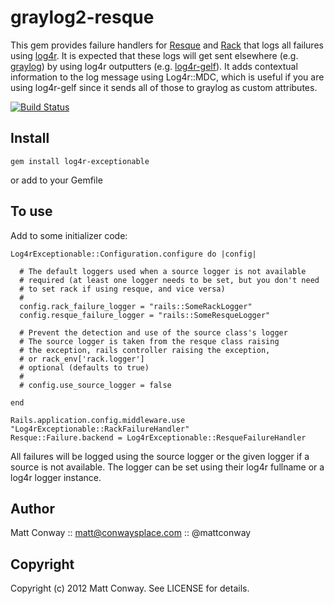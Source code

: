 graylog2-resque
===============

This gem provides failure handlers for [Resque][0] and [Rack][1] that logs all failures using [log4r][2].  It is expected that these logs will get sent elsewhere (e.g. [graylog][3]) by using log4r outputters (e.g. [log4r-gelf][4]).  It adds contextual information to the log message using Log4r::MDC, which is useful if you are using log4r-gelf since it sends all of those to graylog as custom attributes. 

[![Build Status](https://secure.travis-ci.org/wr0ngway/log4r-exceptionable.png)](http://travis-ci.org/wr0ngway/log4r-exceptionable)

Install
-------

    gem install log4r-exceptionable
or add to your Gemfile 

To use
------

Add to some initializer code:

    Log4rExceptionable::Configuration.configure do |config|
      
      # The default loggers used when a source logger is not available
      # required (at least one logger needs to be set, but you don't need
      # to set rack if using resque, and vice versa)
      #
      config.rack_failure_logger = "rails::SomeRackLogger"
      config.resque_failure_logger = "rails::SomeResqueLogger"

      # Prevent the detection and use of the source class's logger
      # The source logger is taken from the resque class raising
      # the exception, rails controller raising the exception,
      # or rack_env['rack.logger']
      # optional (defaults to true)
      #
      # config.use_source_logger = false
      
    end
  
    Rails.application.config.middleware.use "Log4rExceptionable::RackFailureHandler"
    Resque::Failure.backend = Log4rExceptionable::ResqueFailureHandler

All failures will be logged using the source logger or the given logger if a source is not available. The logger can be set using their log4r fullname or a log4r logger instance.

Author
------

Matt Conway :: matt@conwaysplace.com :: @mattconway

Copyright
---------

Copyright (c) 2012 Matt Conway. See LICENSE for details.

[0]: http://github.com/defunkt/resque
[1]: http://rack.github.com/
[2]: http://log4r.rubyforge.org/
[3]: http://graylog2.org/
[4]: http://github.com/wr0ngway/log4r-gelf


